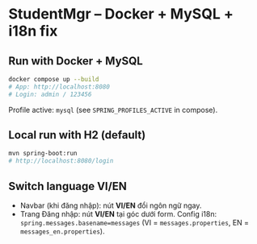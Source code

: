 # StudentMgr – Docker + MySQL + i18n fix

## Run with Docker + MySQL
```bash
docker compose up --build
# App: http://localhost:8080
# Login: admin / 123456
```
Profile active: `mysql` (see `SPRING_PROFILES_ACTIVE` in compose).

## Local run with H2 (default)
```bash
mvn spring-boot:run
# http://localhost:8080/login
```

## Switch language VI/EN
- Navbar (khi đăng nhập): nút **VI/EN** đổi ngôn ngữ ngay.
- Trang Đăng nhập: nút **VI/EN** tại góc dưới form.
Config i18n: `spring.messages.basename=messages` (VI = `messages.properties`, EN = `messages_en.properties`).
